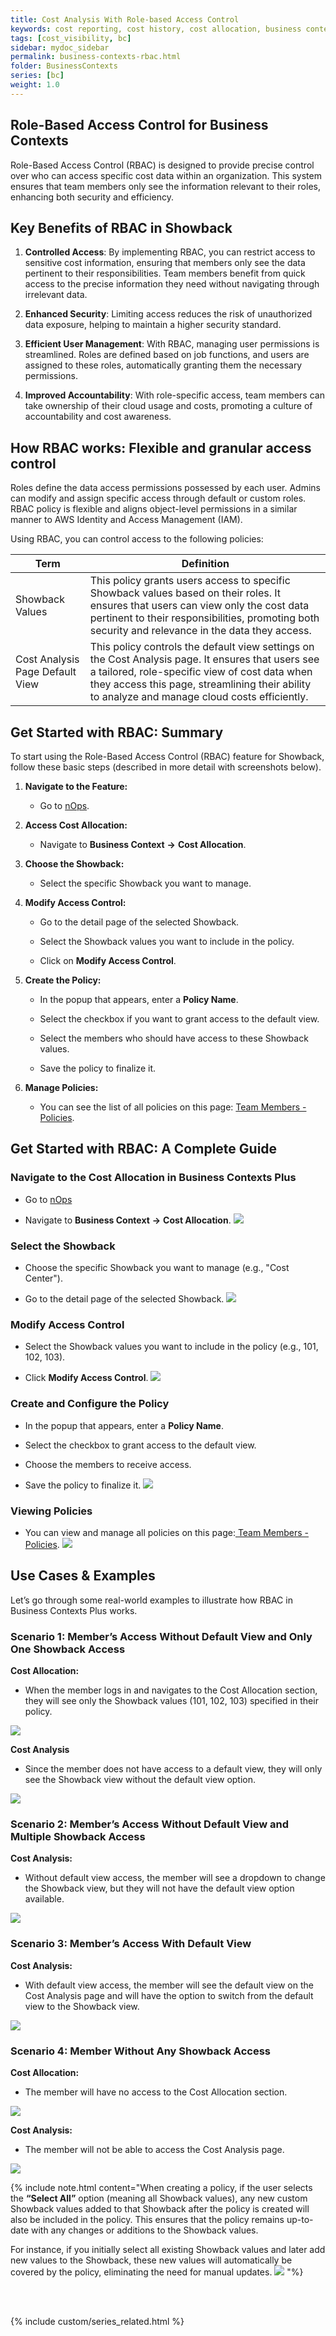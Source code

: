 ```yaml
---
title: Cost Analysis With Role-based Access Control
keywords: cost reporting, cost history, cost allocation, business context, cost analysis, rbac
tags: [cost_visibility, bc]
sidebar: mydoc_sidebar
permalink: business-contexts-rbac.html
folder: BusinessContexts
series: [bc]
weight: 1.0
---
```


## Role-Based Access Control for Business Contexts ##

Role-Based Access Control (RBAC) is designed to provide precise control over who can access specific cost data within an organization. This system ensures that team members only see the information relevant to their roles, enhancing both security and efficiency.

## Key Benefits of RBAC in Showback ##

1. **Controlled Access**: By implementing RBAC, you can restrict access to sensitive cost information, ensuring that members only see the data pertinent to their responsibilities. Team members benefit from quick access to the precise information they need without navigating through irrelevant data.

2. **Enhanced Security**: Limiting access reduces the risk of unauthorized data exposure, helping to maintain a higher security standard.

3. **Efficient User Management**: With RBAC, managing user permissions is streamlined. Roles are defined based on job functions, and users are assigned to these roles, automatically granting them the necessary permissions.

4. **Improved Accountability**: With role-specific access, team members can take ownership of their cloud usage and costs, promoting a culture of accountability and cost awareness.

## How RBAC works: Flexible and granular access control ##

Roles define the data access permissions possessed by each user. Admins can modify and assign specific access through default or custom roles. RBAC policy is flexible and aligns object-level permissions in a similar manner to AWS Identity and Access Management (IAM). 

Using RBAC, you can control access to the following policies:

| Term | Definition |
| --- | -- |
| Showback Values  | This policy grants users access to specific Showback values based on their roles. It ensures that users can view only the cost data pertinent to their responsibilities, promoting both security and relevance in the data they access.               |
| Cost Analysis Page Default View | This policy controls the default view settings on the Cost Analysis page. It ensures that users see a tailored, role-specific view of cost data when they access this page, streamlining their ability to analyze and manage cloud costs efficiently. |

## Get Started with RBAC: Summary ##

To start using the Role-Based Access Control (RBAC) feature for Showback, follow these basic steps (described in more detail with screenshots below). 

1. **Navigate to the Feature:**

   - Go to [nOps](https://app.nops.io).

2. **Access Cost Allocation:**

   - Navigate to **Business Context** **→** **Cost Allocation**.

3. **Choose the Showback:**

   - Select the specific Showback you want to manage.

4. **Modify Access Control:**

   - Go to the detail page of the selected Showback.

   - Select the Showback values you want to include in the policy.

   - Click on **Modify Access Control**.

5. **Create the Policy:**

   - In the popup that appears, enter a **Policy Name**.

   - Select the checkbox if you want to grant access to the default view.

   - Select the members who should have access to these Showback values.

   - Save the policy to finalize it.

6. **Manage Policies:**

   - You can see the list of all policies on this page: [Team Members - Policies](https://app.nops.io/v3/settings?tab=Team+Members\&subTab=Policies).


## Get Started with RBAC: A Complete Guide ##

### Navigate to the Cost Allocation in Business Contexts Plus ###

- Go to [nOps](https://app.nops.io)

- Navigate to **Business Context** **→** **Cost Allocation**.
![](https://lh7-rt.googleusercontent.com/docsz/AD_4nXfczll8UWrmUgiJ5ymW_cLGyYBZf4yMOzwpglr5TG_NA_k5RSYdt8Up5zhZCUU8FH4-9qBU0ceDRleqGmo5eymPk1sOnfQz7Pj77iJqW4rXaS9JJWu43deQomQPc5JCLdrLTrXQAXg_LtGdJmKThDopCk86?key=RSBpj00gWnCgWKgVsODaPw)


### Select the Showback ###

- Choose the specific Showback you want to manage (e.g., "Cost Center").

- Go to the detail page of the selected Showback.
![](https://lh7-rt.googleusercontent.com/docsz/AD_4nXfGzcm5cWXwcrKBlQQxiTI3Aycehk7m8VuXhrlmEIc87y0pFLCrcyY7RFIAbyt5iG_2bH4eF5JX-JqRsR61TWF6EBuVofDJlklk0b9Bz45hRqr_Us3B-8DCD_2Cg7sguakE6x31ceUkdEYoo5x-6xz1i-P9?key=RSBpj00gWnCgWKgVsODaPw)


### Modify Access Control ###

- Select the Showback values you want to include in the policy (e.g., 101, 102, 103).

- Click **Modify Access Control**.
![](https://lh7-rt.googleusercontent.com/docsz/AD_4nXeLoZkXs-OPKxHGK60iiqpdhnWrHM9HB_eEheugoNczFSEHGxnSmOWc7CvMVEE2AbAc-xjrsPK_381sIMFBRHOPt43sBvTzU7hgGq2rmi0Aaux-OHsPals7w51mbFTEn2fTOVDqmOK5Snp5yV1P6U5yegBJ?key=RSBpj00gWnCgWKgVsODaPw)


### Create and Configure the Policy ###

- In the popup that appears, enter a **Policy Name**.

- Select the checkbox to grant access to the default view.

- Choose the members to receive access.

- Save the policy to finalize it.
![](https://lh7-rt.googleusercontent.com/docsz/AD_4nXd2uraB4mzjFxEAi4tv2eoLiz6-_wFbmr8VYK54k00C_TwOJ8vNB8VXjkEDBhlOO8IBRzII5lNYeeTOMf3okCDLnBHC98vtiLopTb0SNGTuGgU4gw5Q2LVKK6Jypfp_sttPgi_uQmQ-oO7SKm_i_D1BUAc?key=RSBpj00gWnCgWKgVsODaPw)


### Viewing Policies ##

- You can view and manage all policies on this page:[ Team Members - Policies](https://app.nops.io/v3/settings?tab=Team+Members\&subTab=Policies).
![](https://lh7-rt.googleusercontent.com/docsz/AD_4nXdhF8Uvb3bzBlpbw4TrGVKlfDzNDaTMuJQFVUBsub3fJEORIWwLXhWNS_-yo4UikOVHkJWnXCqNhb3q4smlzeeupkdmudS5cEFkiRhkBKWJ3h1_bTxoEeGWFg1YF2zI3FTV0rFzbzXYerm6dyEB0-fkO6HV?key=RSBpj00gWnCgWKgVsODaPw)


## Use Cases & Examples ##

Let’s go through some real-world examples to illustrate how RBAC in Business Contexts Plus works. 


### Scenario 1: Member’s Access Without Default View and Only One Showback Access ##

**Cost Allocation:**

- When the member logs in and navigates to the Cost Allocation section, they will see only the Showback values (101, 102, 103) specified in their policy.

![](https://lh7-rt.googleusercontent.com/docsz/AD_4nXfIixqMD8l_hGTndBH-LTTfA4eXcW3eVypC1hitxTMDyJpC8-pLOMP6_DplbLu4EUg11MwGugRzFW_MymkXnr1MQc95WpjGpgBxviNWej0Ev-2FUgdT2aYtCKVgeSHbukAS_NVvVLT8L_qw7ocFVJlFJ3mf?key=RSBpj00gWnCgWKgVsODaPw)

**Cost Analysis** 

- Since the member does not have access to a default view, they will only see the Showback view without the default view option.

![](https://lh7-rt.googleusercontent.com/docsz/AD_4nXeMAHqeGRdgwlk7z5tEWwpTCyt9jfPIGQCjZWB5leNuABXfpFSPLT9J_4uEP9zGo8VDwGx28T_PNQjIdwcYWVHJ11o9SSBEs7y2LxIMuWKEbbc5kprXoG84Xml4bNbe2QoAG_Xs85cvZjx6PirglPdqUi5x?key=RSBpj00gWnCgWKgVsODaPw)



### Scenario 2: Member’s Access Without Default View and Multiple Showback Access ###

**Cost Analysis:**

- Without default view access, the member will see a dropdown to change the Showback view, but they will not have the default view option available.

![](https://lh7-rt.googleusercontent.com/docsz/AD_4nXczWoNesNyIqbd1ib5UnjFQNEfcEFzWpf1iKoxMKrtaNjbOsrtVDYLGnVW5fcCk0bqagJQrkZ5wDbm8lr2vHKLxrzMEoN5tIIO0NZ9EuirGOMTBcS3Fi-VlpXJ46RuUjCg6SzDXecOrAc8o42GTuMR_LgzS?key=RSBpj00gWnCgWKgVsODaPw)


### Scenario 3: Member’s Access With Default View ###

**Cost Analysis:**

- With default view access, the member will see the default view on the Cost Analysis page and will have the option to switch from the default view to the Showback view.

![](https://lh7-rt.googleusercontent.com/docsz/AD_4nXeROvS0gsVwJ7_6T01ltrxOfifbZwsWz6P1xedikDrTenG7WKIwyt7YUGEexWptqDiiFqIPWk_QpLRBDqdF1JLRJDkDqftN8iW979YUOHHMMBpioOuUqOd_5WG_XSj7ZOfjz96Nwo_34aMEm14UmPkLFLcB?key=RSBpj00gWnCgWKgVsODaPw)


### Scenario 4: Member Without Any Showback Access ###

**Cost Allocation:**

- The member will have no access to the Cost Allocation section.

![](https://lh7-rt.googleusercontent.com/docsz/AD_4nXfIcDCskIw6LPLGiHSUfTPj0sae7cCvhdCO1x5xdIznNFEI2Cr0nrN2xV-v0LE4ewjYoyawW9SX6nZtNAvjWTU_y75NcfiNXpM-EaJbcMYD69dz9B6ZVZX0vf48qq-a94JoY2GiPk9PJ8swETvWsyuwjJB3?key=RSBpj00gWnCgWKgVsODaPw)

**Cost Analysis:**

- The member will not be able to access the Cost Analysis page.

![](https://lh7-rt.googleusercontent.com/docsz/AD_4nXcg2DwDp4MZ-xRSvYZbDz-tSogLuMFg2tH0HPm4DFTU1KRTNO7Cp-iBnXBQCgch3FmS4kI22jMqsCpGYwh9Tul_czA8GGuCKzawGmZCH4M-Pv1k3yr7IiSPPaag-JWQ3sglMvTsSIX6rGlskxlC1vAASFE?key=RSBpj00gWnCgWKgVsODaPw)


{% include note.html content="When creating a policy, if the user selects the **“Select All”** option (meaning all Showback values), any new custom Showback values added to that Showback after the policy is created will also be included in the policy. This ensures that the policy remains up-to-date with any changes or additions to the Showback values.

For instance, if you initially select all existing Showback values and later add new values to the Showback, these new values will automatically be covered by the policy, eliminating the need for manual updates.
    ![](https://lh7-rt.googleusercontent.com/docsz/AD_4nXcRXNo8IqX49IuFGE9jhD1HCs-Fj8kgxlNBks44fjMVvuoLGizyY0zLbMI6DWoYgNUtGB0OGa_LbDAesR5JmoeApvD6gTFjLbmEvOKq7O_MQQUpRMwJsO6Oq6E8KaPmF0lJ6WjURsIR0IX161wLPYu9QiGy?key=RSBpj00gWnCgWKgVsODaPw) "%}


<br/><br/>

{% include custom/series_related.html %}